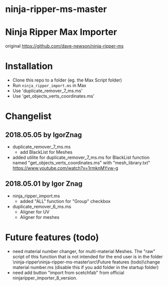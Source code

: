 # ninja-ripper-ms-master

# Ninja Ripper Max Importer
original https://github.com/dave-newson/ninja-ripper-ms

# Installation
 - Clone this repo to a folder (eg. the Max Script folder)
 - Run `ninja_ripper_import.ms` in Max
 - Use 'duplicate_remover_7_ms.ms'
 - Use 'get_objects_verts_coordinates.ms'
 
# Changelist

## 2018.05.05 by IgorZnag
 - duplicate_remover_7_ms.ms
     - add BlackList for Meshes
 - added utilite for duplicate_remover_7_ms.ms for BlackList function named "get_objects_verts_coordinates.ms" with "mesh_library.txt"
 https://www.youtube.com/watch?v=1rmknMYvw-g
 
## 2018.05.01 by Igor Znag
 - ninja_ripper_import.ms
     - added "ALL" function for "Group" checkbox
 - duplicate_remover_6_ms.ms
     - Aligner for UV
     - Aligner for meshes

# Future features (todo)

- need material number changer, for multi-material Meshes. The "raw" script of this function that is not intended for the end user is in the folder \ninja-ripper\ninja-ripper-ms-master\src\Future features (todo)\change material number.ms (disable this if you add folder in the startup folder)
- need add button "import from scetchfab" from official ninjaripper_importer_8_version.



